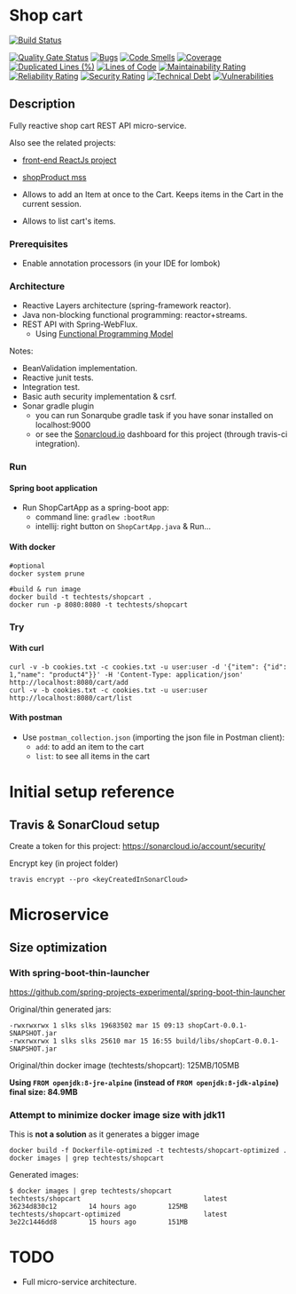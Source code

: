 # Shop cart

[![Build Status](https://travis-ci.com/davidgfolch/shopCart.svg?branch=master)](https://travis-ci.com/davidgfolch/shopCart)

[![Quality Gate Status](https://sonarcloud.io/api/project_badges/measure?project=com.dgf%3AshopCart&metric=alert_status)](https://sonarcloud.io/dashboard?id=com.dgf%3AshopCart)
[![Bugs](https://sonarcloud.io/api/project_badges/measure?project=com.dgf%3AshopCart&metric=bugs)](https://sonarcloud.io/dashboard?id=com.dgf%3AshopCart)
[![Code Smells](https://sonarcloud.io/api/project_badges/measure?project=com.dgf%3AshopCart&metric=code_smells)](https://sonarcloud.io/dashboard?id=com.dgf%3AshopCart)
[![Coverage](https://sonarcloud.io/api/project_badges/measure?project=com.dgf%3AshopCart&metric=coverage)](https://sonarcloud.io/dashboard?id=com.dgf%3AshopCart)
[![Duplicated Lines (%)](https://sonarcloud.io/api/project_badges/measure?project=com.dgf%3AshopCart&metric=duplicated_lines_density)](https://sonarcloud.io/dashboard?id=com.dgf%3AshopCart)
[![Lines of Code](https://sonarcloud.io/api/project_badges/measure?project=com.dgf%3AshopCart&metric=ncloc)](https://sonarcloud.io/dashboard?id=com.dgf%3AshopCart)
[![Maintainability Rating](https://sonarcloud.io/api/project_badges/measure?project=com.dgf%3AshopCart&metric=sqale_rating)](https://sonarcloud.io/dashboard?id=com.dgf%3AshopCart)
[![Reliability Rating](https://sonarcloud.io/api/project_badges/measure?project=com.dgf%3AshopCart&metric=reliability_rating)](https://sonarcloud.io/dashboard?id=com.dgf%3AshopCart)
[![Security Rating](https://sonarcloud.io/api/project_badges/measure?project=com.dgf%3AshopCart&metric=security_rating)](https://sonarcloud.io/dashboard?id=com.dgf%3AshopCart)
[![Technical Debt](https://sonarcloud.io/api/project_badges/measure?project=com.dgf%3AshopCart&metric=sqale_index)](https://sonarcloud.io/dashboard?id=com.dgf%3AshopCart)
[![Vulnerabilities](https://sonarcloud.io/api/project_badges/measure?project=com.dgf%3AshopCart&metric=vulnerabilities)](https://sonarcloud.io/dashboard?id=com.dgf%3AshopCart)
## Description

Fully reactive shop cart REST API micro-service.

Also see the related projects:
 
- [front-end ReactJs project](https://github.com/davidgfolch/shop-web)
- [shopProduct mss](https://github.com/davidgfolch/shopProduct)

- Allows to add an Item at once to the Cart.  Keeps items in the Cart in the current session.

- Allows to list cart's items.

### Prerequisites
- Enable annotation processors (in your IDE for lombok)

### Architecture
- Reactive Layers architecture (spring-framework reactor).
- Java non-blocking functional programming: reactor+streams.
- REST API with Spring-WebFlux.
    - Using [Functional Programming Model](https://docs.spring.io/spring-framework/docs/5.0.0.BUILD-SNAPSHOT/spring-framework-reference/html/web-reactive.html#_functional_programming_model)

Notes:
- BeanValidation implementation.
- Reactive junit tests.
- Integration test.
- Basic auth security implementation & csrf.
- Sonar gradle plugin
    - you can run Sonarqube gradle task if you have sonar installed on localhost:9000
    - or see the [Sonarcloud.io](https://sonarcloud.io/dashboard?id=com.dgf%3AshopCart) dashboard for this project (through travis-ci integration).
  
### Run
#### Spring boot application
- Run ShopCartApp as a spring-boot app:
    - command line: `gradlew :bootRun`
    - intellij: right button on `ShopCartApp.java` & Run...
#### With docker

```shell script
#optional
docker system prune

#build & run image
docker build -t techtests/shopcart .
docker run -p 8080:8080 -t techtests/shopcart
```
    
### Try
#### With curl

    curl -v -b cookies.txt -c cookies.txt -u user:user -d '{"item": {"id": 1,"name": "product4"}}' -H 'Content-Type: application/json' http://localhost:8080/cart/add
    curl -v -b cookies.txt -c cookies.txt -u user:user http://localhost:8080/cart/list
#### With postman
- Use `postman_collection.json` (importing the json file in Postman client):
    - `add`: to add an item to the cart
    - `list`: to see all items in the cart

# Initial setup reference

## Travis & SonarCloud setup

Create a token for this project: https://sonarcloud.io/account/security/

Encrypt key (in project folder)
    
    travis encrypt --pro <keyCreatedInSonarCloud>

# Microservice
## Size optimization
### With spring-boot-thin-launcher
https://github.com/spring-projects-experimental/spring-boot-thin-launcher

Original/thin generated jars:

    -rwxrwxrwx 1 slks slks 19683502 mar 15 09:13 shopCart-0.0.1-SNAPSHOT.jar
    -rwxrwxrwx 1 slks slks 25610 mar 15 16:55 build/libs/shopCart-0.0.1-SNAPSHOT.jar

Original/thin docker image (techtests/shopcart): 125MB/105MB

**Using `FROM openjdk:8-jre-alpine` (instead of `FROM openjdk:8-jdk-alpine`) final size: 84.9MB**

### Attempt to minimize docker image size with jdk11
This is **not a solution** as it generates a bigger image

    docker build -f Dockerfile-optimized -t techtests/shopcart-optimized .
    docker images | grep techtests/shopcart 

Generated images:

    $ docker images | grep techtests/shopcart
    techtests/shopcart                               latest               36234d830c12        14 hours ago        125MB
    techtests/shopcart-optimized                     latest               3e22c1446dd8        15 hours ago        151MB

# TODO
- Full micro-service architecture.

